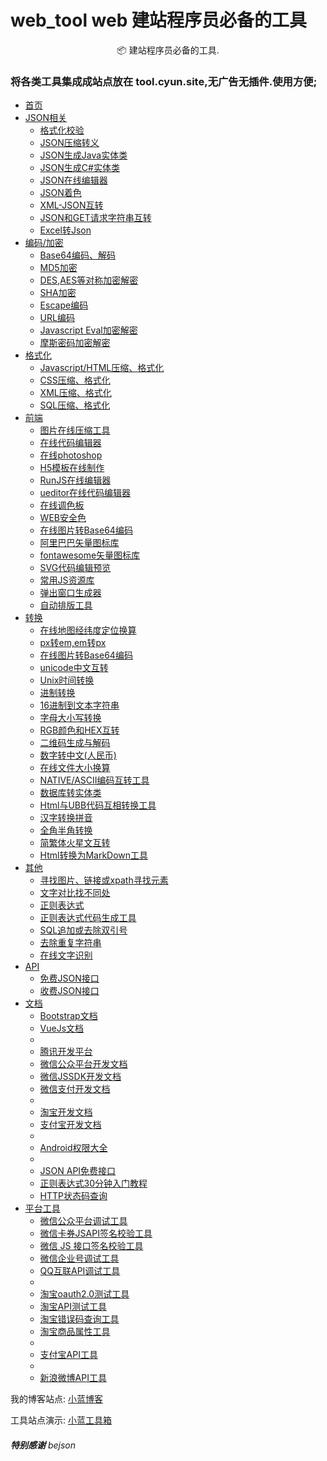 # web_tool web 建站程序员必备的工具
<div>

<p align="center">📦 建站程序员必备的工具.</p>

### 将各类工具集成成站点放在 tool.cyun.site,无广告无插件.使用方便;


<ul class="nav navbar-nav" style="width: 100%;">
    <li>
        <a href="index.html">首页</a>
    </li>
    <li class="dropdown hide1">
        <a href="index.html#" class="dropdown-toggle" id="jsontools" data-toggle="dropdown"
           role="button" aria-haspopup="true" aria-expanded="false">JSON相关<span
                    class="caret"></span></a>
        <ul class="dropdown-menu">
            <li><a href="http://tool.cyun.site/index.html">格式化校验</a>
            </li>
            <li><a href="http://tool.cyun.site/zhuanyi/index.html" red>JSON压缩转义</a>
            </li>
            <li><a href="http://tool.cyun.site/json2javapojo/new/index.html" red>JSON生成Java实体类</a>
            </li>
            <li><a href="http://tool.cyun.site/convert/json2csharp/index.html" id="json2csharp">JSON生成C#实体类</a>
            </li>
            <li><a href="http://tool.cyun.site/jsoneditoronline/index.html" red>JSON在线编辑器</a>
            </li>
            <li><a href="http://tool.cyun.site/color/index.html">JSON着色</a></li>
            <li><a href="http://tool.cyun.site/xml2json/index.html" red>XML-JSON互转</a></li>
            <li><a href="http://tool.cyun.site/jsontools/json2get/index.html" id="json2get">JSON和GET请求字符串互转</a>
            </li>
            <li><a href="http://tool.cyun.site/json/col2json/index.html" id="excel2json">Excel转Json</a></li>
        </ul>
    </li>
    <li class="dropdown hide1">
        <a href="index.html#" id="encTools" class="dropdown-toggle" data-toggle="dropdown"
           role="button" aria-haspopup="true" aria-expanded="false">
            编码/加密<span class="caret"></span></a>
        <ul class="dropdown-menu">
            <li><a href="http://tool.cyun.site/enc/base64/index.html">Base64编码、解码</a></li>
            <li><a href="http://tool.cyun.site/enc/md5/index.html">MD5加密</a></li>
            <li><a href="http://tool.cyun.site/enc/aesdes/index.html" id="aes">DES,AES等对称加密解密</a></li>
            <li><a href="http://tool.cyun.site/enc/sha/index.html">SHA加密</a></li>
            <li><a href="http://tool.cyun.site/enc/escape/index.html">Escape编码</a></li>
            <li><a href="http://tool.cyun.site/enc/urlencode/index.html" id="urlEncode">URL编码</a></li>
            <li><a href="http://tool.cyun.site/enc/eval_package/index.html">Javascript Eval加密解密</a></li>
            <li><a href="http://tool.cyun.site/enc/morse/index.html">摩斯密码加密解密</a></li>
        </ul>
    </li>
    <li class="dropdown hide1">
        <a href="index.html#" class="dropdown-toggle" data-toggle="dropdown" role="button"
           aria-haspopup="true" aria-expanded="false">格式化<span class="caret"></span></a>
        <ul class="dropdown-menu">
            <li><a href="http://tool.cyun.site/jshtml_format/index.html">Javascript/HTML压缩、格式化</a></li>
            <li><a href="http://tool.cyun.site/otherformat/css/index.html">CSS压缩、格式化</a></li>
            <li><a href="http://tool.cyun.site/otherformat/xml/index.html">XML压缩、格式化</a></li>
            <li><a href="http://tool.cyun.site/otherformat/sql/index.html">SQL压缩、格式化</a></li>
        </ul>
    </li>
    <li class="dropdown hide1">
        <a href="index.html#" id="uitools" class="dropdown-toggle" data-toggle="dropdown"
           role="button" aria-haspopup="true" aria-expanded="false">
            前端<span class="caret"></span></a>
        <ul class="dropdown-menu">
            <li><a href="http://tool.cyun.site/ui/tinypic/index.html" id="tinypic">图片在线压缩工具</a></li>
            <li><a href="http://tool.cyun.site/pages/cooleditor/index.html" id="simpleeidtor">在线代码编辑器</a></li>
            <li><a href="http://tool.cyun.site/ui/photoshop/index.html" target="_blank">在线photoshop</a></li>
            <li><a href="http://tool.cyun.site/http://h5.baidu.com/store" target="_blank" rel="external nofollow"
                   id="h5maker">H5模板在线制作</a></li>
            <li><a href="http://tool.cyun.site/http://runjs.cn/code" target="_blank" rel="external nofollow"
                   id="runjs">RunJS在线编辑器</a></li>
            <li><a href="http://tool.cyun.site/ui/ueditor/index.html" id="ueditor">ueditor在线代码编辑器</a></li>
            <li><a href="http://tool.cyun.site/ui/getcolor/index.html">在线调色板</a></li>
            <li><a href="http://tool.cyun.site/ui/safecolor/index.html" id="safecolor">WEB安全色</a></li>
            <li><a href="http://tool.cyun.site/ui/image2base64/index.html" id="img2base64">在线图片转Base64编码</a></li>
            <li><a href="http://tool.cyun.site/http://www.iconfont.cn/plus/collections/index" target="_blank"
                   rel="external nofollow">阿里巴巴矢量图标库</a></li>
            <li><a href="http://tool.cyun.site/http://fontawesome.io/icons/" target="_blank"
                   rel="external nofollow">fontawesome矢量图标库</a></li>
            <li><a href="http://tool.cyun.site/ui/svg_editor/index.html" id="svgedit">SVG代码编辑预览</a></li>
            <li><a href="http://tool.cyun.site/othertools/libcdn/index.html" id="libcdn">常用JS资源库</a></li>
            <li><a href="http://tool.cyun.site/ui/openweb/index.html" id="openweb">弹出窗口生成器</a></li>
            <li><a href="http://tool.cyun.site/ui/texteditor/index.html" id="texteditor">自动排版工具</a></li>
        </ul>
    </li>
    <li class="dropdown hide1">
        <a href="index.html#" id="convertTools" class="dropdown-toggle"
           data-toggle="dropdown" role="button" aria-haspopup="true" aria-expanded="false">
            转换<span class="caret"></span></a>
        <ul class="dropdown-menu">
            <li><a href="http://tool.cyun.site/convert/map/index.html" id="mapdw">在线地图经纬度定位换算</a></li>
            <li><a href="http://tool.cyun.site/ui/px2em/index.html" id="px2em">px转em,em转px</a></li>
            <li><a href="http://tool.cyun.site/ui/image2base64/index.html" id="img2base64">在线图片转Base64编码</a></li>
            <li><a id="unicodechinese"
                   href="convert/unicode_chinese/index.html">unicode中文互转</a></li>
            <li><a href="http://tool.cyun.site/convert/unix/index.html">Unix时间转换</a></li>
            <li><a href="http://tool.cyun.site/convert/jinzhi/index.html">进制转换</a></li>
            <li><a href="http://tool.cyun.site/convert/ox2str/index.html">16进制到文本字符串</a></li>
            <li><a href="http://tool.cyun.site/convert/uplowercase/index.html" id="uplowercase">字母大小写转换</a></li>
            <li><a href="http://tool.cyun.site/convert/rgbhex/index.html" id="rgbhex">RGB颜色和HEX互转</a></li>
            <li><a href="http://tool.cyun.site/convert/qrcode/index.html" id="qrtools">二维码生成与解码</a></li>
            <li><a href="http://tool.cyun.site/convert/numtohz/index.html" id="numtohz">数字转中文(人民币)</a></li>
            <li><a href="http://tool.cyun.site/convert/filesize/index.html" id="filesizehs">在线文件大小换算</a></li>
            <li><a href="http://tool.cyun.site/convert/nativeascii/index.html" id="navasc">NATIVE/ASCII编码互转工具</a>
            </li>
            <li><a href="http://tool.cyun.site/othertools/sql2pojo/index.html" id="sql2pojo">数据库转实体类</a></li>
            <li><a href="http://tool.cyun.site/convert/htmlubb/index.html" id="htmlubb">Html与UBB代码互相转换工具</a></li>
            <li><a href="http://tool.cyun.site/convert/topinying/index.html" id="topinying">汉字转换拼音</a></li>
            <li><a href="http://tool.cyun.site/convert/fullhalf/index.html" id="fullhalf">全角半角转换</a></li>
            <li><a href="http://tool.cyun.site/convert/j2f/index.html" id="j2f">简繁体火星文互转</a></li>
            <li><a href="http://tool.cyun.site/convert/html2markdown/index.html" id="html2markdown">Html转换为MarkDown工具</a>
            </li>
        </ul>
    </li>
    <li class="dropdown hide1">
        <a href="index.html#" class="dropdown-toggle" id="otherTools" data-toggle="dropdown"
           role="button" aria-haspopup="true" aria-expanded="false">
            其他<span class="caret"></span></a>
        <ul class="dropdown-menu">
            <li><a href="http://tool.cyun.site/othertools/findelement/index.html" id="findbyxpath">寻找图片、链接或xpath寻找元素</a>
            </li>
            <li><a href="http://tool.cyun.site/othertools/finddif/index.html">文字对比找不同处</a></li>
            <li><a href="http://tool.cyun.site/othertools/regex/index.html">正则表达式</a></li>
            <li><a href="http://tool.cyun.site/othertools/regex_create/index.html">正则表达式代码生成工具</a></li>
            <li><a href="http://tool.cyun.site/othertools/sqlAppend/index.html">SQL追加或去除双引号</a></li>
            <li><a href="http://tool.cyun.site/othertools/removeDuplicate/index.html">去除重复字符串</a></li>
            <li><a href="http://tool.cyun.site/chargeservice/ocr/index.html">在线文字识别</a></li>
        </ul>
    </li>
    <li class="dropdown">
        <a href="index.html#" class="dropdown-toggle" id="jsonapi" data-toggle="dropdown"
           role="button" aria-haspopup="true" aria-expanded="false">
            API<span class="caret"></span></a>
        <ul class="dropdown-menu">
            <li><a href="http://tool.cyun.site/knownjson/webInterface/index.html" id="findbyxpath">免费JSON接口</a>
            </li>
            <li><a id="chargeapi" target="_blank" href="http://apistore.baidu.com/"
                   rel="external nofollow">收费JSON接口</a></li>
        </ul>
    </li>
    <li class="dropdown hide1">
        <a href="index.html#" class="dropdown-toggle" id="docs" data-toggle="dropdown"
           role="button" aria-haspopup="true" aria-expanded="false">
            文档<span class="caret"></span></a>
        <ul class="dropdown-menu">
            <li><a id="bootcssapi" href="http://v3.bootcss.com/components/" target="_blank"
                   rel="external nofollow">Bootstrap文档</a></li>
            <li><a id="vueapi" href="https://cn.vuejs.org/v2/api/" target="_blank"
                   rel="external nofollow">VueJs文档</a></li>
            <li role="separator" class="divider"></li>
            <li><a id="apliayapi" href="http://wiki.open.qq.com/wiki/%E9%A6%96%E9%A1%B5"
                   target="_blank" rel="external nofollow">腾讯开发平台</a></li>
            <li><a id="wxapi" href="http://mp.weixin.qq.com/wiki/home/index.html"
                   target="_blank" rel="external nofollow">微信公众平台开发文档</a></li>
            <li><a id="wxapi"
                   href="http://mp.weixin.qq.com/wiki/11/74ad127cc054f6b80759c40f77ec03db.html"
                   target="_blank" rel="external nofollow">微信JSSDK开发文档</a></li>
            <li><a id="wxapi" href="https://pay.weixin.qq.com/wiki/doc/api/index.html"
                   target="_blank" rel="external nofollow">微信支付开发文档</a></li>
            <li role="separator" class="divider"></li>
            <li><a id="tbapi"
                   href="http://open.taobao.com/api/api_list.htm?spm=a219a.7386789.1.27.Lf4YRD"
                   target="_blank" rel="external nofollow">淘宝开发文档</a></li>
            <li><a id="apliayapi" href="https://open.alipay.com/platform/document.htm"
                   target="_blank" rel="external nofollow">支付宝开发文档</a></li>
            <li role="separator" class="divider"></li>
            <li><a href="http://tool.cyun.site/doc/AndroidManifest/index.html"
                   id="androidManifest">Android权限大全</a></li>
            <li role="separator" class="divider"></li>
            <li><a href="http://tool.cyun.site/knownjson/webInterface/index.html">JSON API免费接口</a></li>
            <li><a href="http://tool.cyun.site/knownjson/regexJiaocheng/index.html">正则表达式30分钟入门教程</a></li>
            <li><a href="http://tool.cyun.site/knownjson/httpstate/index.html">HTTP状态码查询</a></li>
        </ul>
    </li>
    <li class="dropdown hide1">
        <a href="index.html#" class="dropdown-toggle" id="testtools" data-toggle="dropdown"
           role="button" aria-haspopup="true" aria-expanded="false">平台工具<span
                    class="caret"></span></a>
        <ul class="dropdown-menu">
            <li><a rel="external nofollow" target="_blank"
                   href="http://mp.weixin.qq.com/debug">微信公众平台调试工具</a></li>
            <li><a id="coupon" rel="external nofollow" target="_blank"
                   href="http://mp.weixin.qq.com/debug/cgi-bin/sandbox?t=cardsign">微信卡券JSAPI签名校验工具</a>
            </li>
            <li><a id="wxsign" rel="external nofollow" target="_blank"
                   href="http://mp.weixin.qq.com/debug/cgi-bin/sandbox?t=jsapisign">微信 JS
                    接口签名校验工具</a></li>
            <li><a rel="external nofollow" target="_blank"
                   href="http://qy.weixin.qq.com/debug">微信企业号调试工具</a></li>
            <li><a rel="external nofollow" target="_blank"
                   href="http://connect.qq.com/sdk/webtools/">QQ互联API调试工具</a></li>
            <li role="separator" class="divider"></li>
            <li><a rel="external nofollow" target="_blank" href="http://t.cn/R4617Pf">淘宝oauth2.0测试工具</a>
            </li>
            <li><a rel="external nofollow" target="_blank" href="http://t.cn/R461ZZu">淘宝API测试工具</a>
            </li>
            <li><a rel="external nofollow" target="_blank" href="http://t.cn/R461Zm2">淘宝错误码查询工具</a>
            </li>
            <li><a rel="external nofollow" target="_blank" href="http://t.cn/R461wa7">淘宝商品属性工具</a>
            </li>
            <li role="separator" class="divider"></li>
            <li><a rel="external nofollow" target="_blank"
                   href="http://sandbox.alipaydev.com/home/apiTestTools.htm?method=alipay.security.risk.detect">支付宝API工具</a>
            </li>
            <li role="separator" class="divider"></li>
            <li><a rel="external nofollow" target="_blank"
                   href="http://open.weibo.com/tools/console">新浪微博API工具</a></li>
        </ul>
    </li>
    <!--占位置-->
</ul>
                            
                            
                            
                            


我的博客站点: [小蓝博客](http://www.cyun.site/)

工具站点演示: [小蓝工具箱](http://tool.cyun.site/)





###### **特别感谢** bejson
